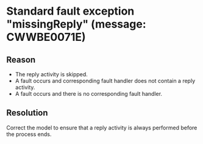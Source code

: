<!-- image -->

# Standard fault exception "missingReply" (message: CWWBE0071E)

## Reason

- The reply activity is skipped.
- A fault occurs and corresponding fault handler does not contain a reply
activity.
- A fault occurs and there is no corresponding fault handler.

## Resolution

Correct the model to ensure that a reply
activity is always performed before the process ends.